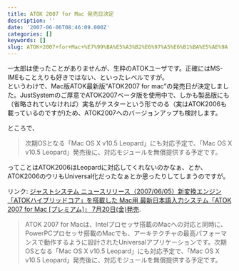 ```yaml
---
title: ATOK 2007 for Mac 発売日決定
description: ''
date: '2007-06-06T08:46:09.000Z'
categories: []
keywords: []
slug: ATOK+2007+for+Mac+%E7%99%BA%E5%A3%B2%E6%97%A5%E6%B1%BA%E5%AE%9A
---
```

一太郎は使ったことがありませんが、生粋のATOKユーザです。正確にはMS-IMEもことえりも好きではない、といったレベルですが。  
というわけで、Mac版ATOK最新版”ATOK2007 for mac”の発売日が決定しました。JustSystemのご厚意でATOK2007ベータ版を使用中で、しかも製品版にも（省略されていなければ）実名がテスターという形でのる（実はATOK2006も載っているのですが)ため、ATOK2007へのバージョンアップも検討します。

ところで、

> 次期OSとなる「Mac OS X v10.5 Leopard」にも対応予定で、「Mac OS X v10.5 Leopard」発売後に、対応モジュールを無償提供する予定です。

ってことはATOK2006はLeopardに対応してくれないのかなぁ、とか、ATOK2006のウリもUniversal化だったなぁとか思ったりしてしまうのですが。

リンク: [ジャストシステム ニュースリリース（2007/06/05）新変換エンジン「ATOKハイブリッドコア」を搭載した Mac用 最新日本語入力システム「ATOK 2007 for Mac \[プレミアム\]」 7月20日(金)発売](http://www.justsystem.co.jp/news/2007f/news/j06051.html "ジャストシステム　ニュースリリース（2007/06/05）新変換エンジン「ATOKハイブリッドコア」を搭載した Mac用 最新日本語入力システム「ATOK 2007 for Mac [プレミアム]」 7月20日(金)発売").

> ATOK 2007 for Macは、Intelプロセッサ搭載のMacへの対応と同時に、PowerPCプロセッサ搭載のMacでも、アーキテクチャの最高パフォーマンスで動作するように設計されたUniversalアプリケーションです。次期OSとなる「Mac OS X v10.5 Leopard」にも対応予定で、「Mac OS X v10.5 Leopard」発売後に、対応モジュールを無償提供する予定です。